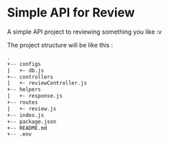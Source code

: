 # Simple API for Review

A simple API project to reviewing something you like :v

The project structure will be like this :

```sh
.
+-- configs
|   +- db.js
+-- controllers
|   +- reviewController.js
+-- helpers
|   +- response.js
+-- routes
|   +- review.js
+-- index.js
+-- package.json
+-- README.md
+-- .env
```
